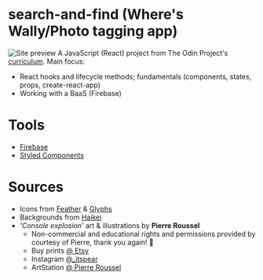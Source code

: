 # search-and-find (Where's Wally/Photo tagging app)
![Site preview](./site-preview.png)
A JavaScript (React) project from The Odin Project's [curriculum](https://www.theodinproject.com/lessons/node-path-javascript-where-s-waldo-a-photo-tagging-app). Main focus:
* React hooks and lifecycle methods; fundamentals (components, states, props, create-react-app)
* Working with a BaaS (Firebase)

# Tools
* [Firebase](https://firebase.google.com/)
* [Styled Components](https://styled-components.com/)

# Sources
* Icons from [Feather](https://feathericons.com/) & [Glyphs](https://glyphs.fyi/)
* Backgrounds from [Haikei](https://haikei.app/)
* *'Console explosion'* art & illustrations by **Pierre Roussel**
  * Non-commercial and educational rights and permissions provided by courtesy of Pierre, thank you again! 🙇
  * Buy prints [@ Etsy](https://www.etsy.com/shop/Angerinet)
  * Instagram [@_itspear](https://www.instagram.com/_itspear/)
  * ArtStation [@ Pierre Roussel](https://www.artstation.com/pierreroussel)